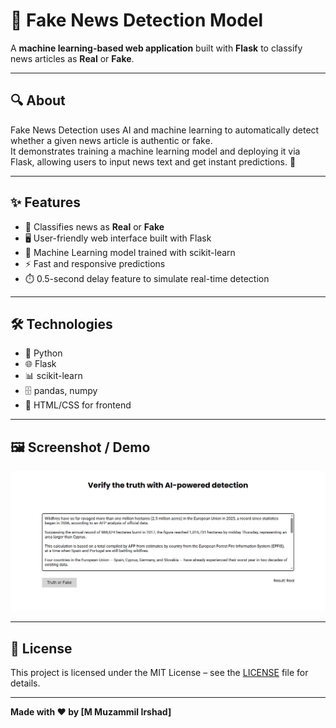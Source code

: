 # 📰 Fake News Detection Model

A **machine learning-based web application** built with **Flask** to classify news articles as **Real** or **Fake**.

---

## 🔍 About

Fake News Detection uses AI and machine learning to automatically detect whether a given news article is authentic or fake.  
It demonstrates training a machine learning model and deploying it via Flask, allowing users to input news text and get instant predictions. 🚀

---

## ✨ Features

- 📰 Classifies news as **Real** or **Fake**  
- 🖥️ User-friendly web interface built with Flask  
- 🤖 Machine Learning model trained with scikit-learn  
- ⚡ Fast and responsive predictions  
- ⏱️ 0.5-second delay feature to simulate real-time detection  

---

## 🛠️ Technologies

- 🐍 Python  
- 🌐 Flask  
- 📊 scikit-learn  
- 🗄️ pandas, numpy  
- 🎨 HTML/CSS for frontend  

---

## 🖼️ Screenshot / Demo

![Screenshot](screenshot.png)  

---

## 📄 License

This project is licensed under the MIT License – see the [LICENSE](LICENSE) file for details.

---

**Made with ❤️ by [M Muzammil Irshad]**
